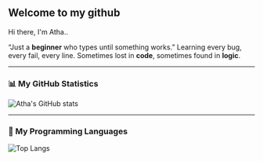 ## Welcome to my github

Hi there, I'm Atha..

“Just a **beginner** who types until something works.”
Learning every bug, every fail, every line.
Sometimes lost in **code**, sometimes found in **logic**.

---

### 📊 My GitHub Statistics
![Atha's GitHub stats](https://github-readme-stats.vercel.app/api?username=YOUR_USERNAME&show_icons=true&theme=tokyonight)

---

### 🧠 My Programming Languages
![Top Langs](https://github-readme-stats.vercel.app/api/top-langs/?username=YOUR_USERNAME&layout=compact&theme=tokyonight)
